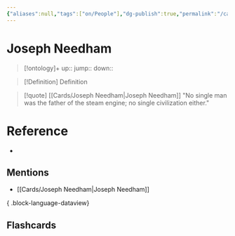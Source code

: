 ```yaml
---
{"aliases":null,"tags":["on/People"],"dg-publish":true,"permalink":"/cards/joseph-needham/","dgPassFrontmatter":true}
---
```


# Joseph Needham

> [!ontology]+
> up:: 
> jump:: 
> down:: 

> [!Definition] Definition
> 

> [!quote] [[Cards/Joseph Needham\|Joseph Needham]]
> "No single man was the father of the steam engine; no single civilization either."

# Reference
- 

## Mentions
- [[Cards/Joseph Needham\|Joseph Needham]]

{ .block-language-dataview}

## Flashcards
